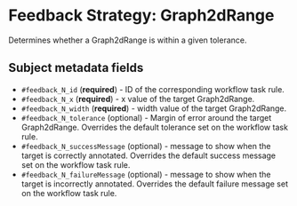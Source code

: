 <!-- TODO update for specific differences with column strategy -->

# Feedback Strategy: Graph2dRange

Determines whether a Graph2dRange is within a given tolerance.

## Subject metadata fields

- `#feedback_N_id` (**required**) - ID of the corresponding workflow task rule.
- `#feedback_N_x` (**required**) - x value of the target Graph2dRange.
- `#feedback_N_width` (**required**) - width value of the target Graph2dRange.
- `#feedback_N_tolerance` (optional) - Margin of error around the target Graph2dRange. Overrides the default tolerance set on the workflow task rule.
- `#feedback_N_successMessage` (optional) - message to show when the target is correctly annotated. Overrides the default success message set on the workflow task rule.
- `#feedback_N_failureMessage` (optional) - message to show when the target is incorrectly annotated. Overrides the default failure message set on the workflow task rule.
